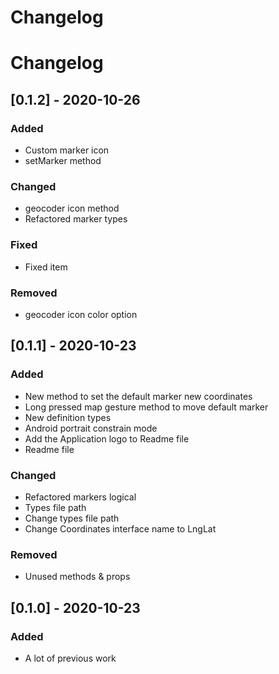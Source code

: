 # Changelog

# Changelog

## [0.1.2] - 2020-10-26

### Added

- Custom marker icon
- setMarker method

### Changed

- geocoder icon method
- Refactored marker types

### Fixed

- Fixed item

### Removed

- geocoder icon color option

##
## [0.1.1] - 2020-10-23

### Added

- New method to set the default marker new coordinates
- Long pressed map gesture method to move default marker
- New definition types
- Android portrait constrain mode
- Add the Application logo to Readme file
- Readme file

### Changed

- Refactored markers logical
- Types file path
- Change types file path
- Change Coordinates interface name to LngLat

### Removed

- Unused methods & props

## [0.1.0] - 2020-10-23

### Added

- A lot of previous work
